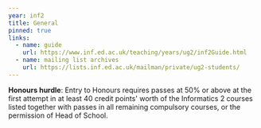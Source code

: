 ```yaml
---
year: inf2
title: General
pinned: true
links:
  - name: guide
    url: https://www.inf.ed.ac.uk/teaching/years/ug2/inf2Guide.html
  - name: mailing list archives
    url: https://lists.inf.ed.ac.uk/mailman/private/ug2-students/
---
```


**Honours hurdle**: Entry to Honours requires passes at 50% or above at the first attempt in at least 40 credit points' worth of the Informatics 2 courses listed together with passes in all remaining compulsory courses, or the permission of Head of School.
